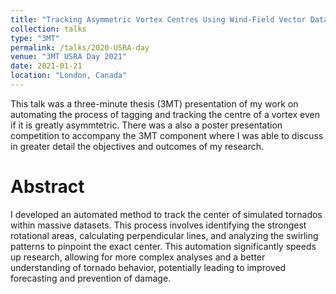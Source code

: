 ```yaml
---
title: "Tracking Asymmetric Vortex Centres Using Wind-Field Vector Data"
collection: talks
type: "3MT"
permalink: /talks/2020-USRA-day
venue: "3MT USRA Day 2021"
date: 2021-01-21
location: "London, Canada"
---
```


This talk was a three-minute thesis (3MT) presentation of my work on automating the process of tagging and tracking the centre of a vortex even if it is greatly asymmtetric. There was a also a poster presentation competition to accompany the 3MT component where I was able to discuss in greater detail the objectives and outcomes of my research. 

Abstract
=======
I developed an automated method to track the center of simulated tornados within massive datasets. This process involves identifying the strongest rotational areas, calculating perpendicular lines, and analyzing the swirling patterns to pinpoint the exact center. This automation significantly speeds up research, allowing for more complex analyses and a better understanding of tornado behavior, potentially leading to improved forecasting and prevention of damage.